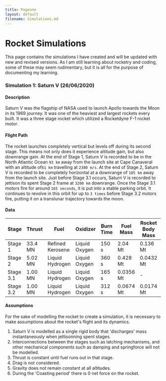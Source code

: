 ```yaml
---
title: Pageone
layout: default
filename: Simulations.md
---
```


# Rocket Simulations
This page contains the simulations I have created and will be updated with new and revised versions. As I am still learning about rocketry and coding, some of these may seem rudimentary, but it is all for the purpose of documenting my learning.

### Simulation 1: Saturn V (26/06/2020)

#### Description
Saturn V was the flagship of NASA used to launch Apollo towards the Moon in its 1969 journey. It was one of the heaviest and largest rockets every built. It was a three stage rocket which utilized a Rocketdyne F-1 rocket motor.

#### Flight Path
The rocket launches completely vertical but levels off during its second stage. This means not only does it experience altitude gain, but also downrange gain. At the end of Stage 1, Saturn V is recorded to be in the North Atlantic Ocean `93 km` away from the launch site at Cape Canaveral with an altitude of`61 km` travelling at `2380 m/s`. At the end of Stage 2, Saturn V is recorded to be completely horizontal at a downrange of `185 km` away from the launch site. Just before Stage 3.1 occurs, Saturn V is recorded to jettison its spent Stage 2 frame at `3200 km` downrange. Once the Stage 3.1 motors fire for around `165 seconds`, it is put into a stable parking orbit. It continues to revolve in this orbit for up to `3 times` before Stage 3.2 motors fire, putting it on a translunar trajectory towards the moon.

#### Data

Stage | Thrust | Fuel | Oxidizer | Burn Time | Fuel Mass | Rocket Body Mass | Coasting Period 
------------ | ------------ | ------------ | ------------ | ------------ | ------------| ------------ | ------------
Stage 1 | 33.4 MN | Refined Kerosene | Liquid Oxygen | 150 s | 2.04 Mt | 0.136 Mt | 4.4 s
Stage 2 | 5.02 MN| Liquid Hydrogen | Liquid Oxygen| 360 s | 0.428 Mt| 0.0432 Mt| 6.5 s
Stage 3.1 | 1.00 MN| Liquid Hydrogen| Liquid Oxygen| 165 s | 0.0356 Mt| - | 3 orbits
Stage 3.2 | 1.00 MN| Liquid Hydrogen| Liquid Oxygen| 312 s | 0.0674 Mt| 0.0174 Mt| - 

#### Assumptions
For the sake of modelling the rocket to create a simulation, it is necessary to make assumptions about the rocket's flight and its dynamics.
1. Saturn V is modelled as a single rigid body that 'discharges' mass instantaneously when jettisonning spent stages.
1. Interconnections between the stages such as latching mechanisms, and other mechanical components such as damping and springforce will not be modelled.
1. Thrust is constant until fuel runs out in that stage.
1. Drag is not considered.
1. Gravity does not remain constant at all altitudes.
1. During the 'Coasting period' there is 0 net force on the rocket.





